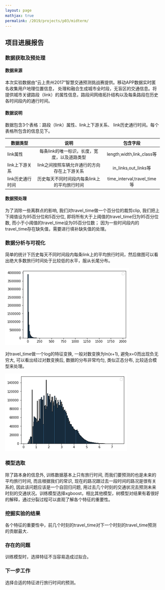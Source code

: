 ```yaml
---
layout: page
mathjax: true
permalink: /2019/projects/p03/midterm/
---
```


## 项目进展报告

### 数据获取及预处理
#### 数据来源
本次实验数据由“云上贵州2017”智慧交通预测挑战赛提供。移动APP数据实时匿名收集用户地理位置信息， 处理和融合生成城市全时段，无盲区的交通信息。将提供城市关键路段（link）的属性信息，路段间网络拓扑结构以及每条路段在历史各时间段内的通行时间。
#### 数据说明
数据包含3个表格：路段（link）属性、link上下游关系、 link历史通行时间。每个表格所包含的信息见下。

| 数据类型 | 说明 | 包含字段 |
| - | :-: | :-: |
| link属性 |每条link的唯一标识，长度，宽度，以及道路类型|length,width,link_class等|
| link上下游关系 |link之间按照车辆允许通行的方向存在上下游关系|in_links,out_links等|
| link历史通行时间 |历史每天不同时间段内每条link上的平均旅行时间|time_interval,travel_time等|

#### 数据预处理
为了消除一些离群点的影响, 我们对travel_time做一个百分位的裁剪clip, 我们把上下阈值设为95百分位和5百分位, 即将所有大于上阈值的travel_time归为95百分位数, 而小于小阈值的travel_time设为05百分位数；
因为一些时间段内的travel_time存在缺失值，需要进行填补缺失值的处理。


### 数据分析与可视化
简单的统计下历史每天不同时间段内每条link上的平均旅行时间，然后做图可以看出绝大多数旅行时间处于比较低的水平，服从长尾分布。

![](https://github.com/canlanqianyang/bitdm.github.io/blob/master/2019/projects/P03/images/1.png)

对travel_time做一个log的特征变换, 一般对数变换为ln(x+1), 避免x=0而出现负无穷大, 可以看出经过对数变换后, 数据的分布非常均匀, 类似正态分布, 比较适合模型来处理。

![](https://github.com/canlanqianyang/bitdm.github.io/blob/master/2019/projects/P03/images/2.png)

### 模型选取
除了路本身的信息外, 训练数据基本上只有旅行时间, 而我们要预测的也是未来的平均旅行时间, 而且根据我们的常识, 现在的路况跟过去一段时间的路况是很有关系的, 因此该问题应该是一个自回归问题, 用过去几个时刻的交通状况去预测未来时刻的交通状况。训练模型选择xgboost，相比其他模型，树模型对结果有着很好的解释，通过分裂过程可以直观了解各个特征的重要性。

### 挖掘实验的结果
各个特征的重要性中，前几个时刻的travel_time对下一个时刻的travel_time预测的贡献最大．

### 存在的问题
训练模型时，选择特征不当容易造成过拟合。

### 下一步工作
选择合适的特征进行旅行时间的预测。
